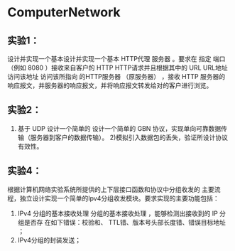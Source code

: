 # ComputerNetwork
## 实验1：
设计并实现一个基本设计并实现一个基本 HTTP代理 服务器 。要求在 指定 端口 （例如 8080 ）接收来自客户的 HTTP HTTP请求并且根据其中的 URL URL地址 访问该地址 访问该所指向 的HTTP服务器 （原服务器） ，接收 HTTP  服务器的响应报文，并服务器的响应报文，并将响应报文转发给对的客户进行浏览。
## 实验2：
1) 基于 UDP 设计一个简单的 设计一个简单的 GBN 协议，实现单向可靠数据传输（服务器到客户的数据传输）。
2)模拟引入数据包的丢失，验证所设计协议有效性。
## 实验4：
根据计算机网络实验系统所提供的上下层接口函数和协议中分组收发的 主要流程，独立设计实现一个简单的Ipv4分组收发模块。要求实现的主要功能包括：
  1) IPv4 分组的基本接收处理 分组的基本接收处理 ，能够检测出接收到的 IP 分组是否存 在如下错误：校验和、 TTL错、版本号头部长度错、错误目标地址 ；
  2) IPv4分组的封装发送；
